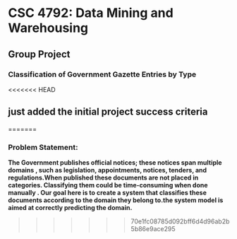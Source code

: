 # CSC 4792: Data Mining and Warehousing  
## Group Project  

### **Classification of Government Gazette Entries by Type**

<<<<<<< HEAD
## **just added the initial project success criteria**
=======
### Problem Statement:

**The Government publishes official notices; these notices span multiple domains , such as legislation, appointments, notices, tenders, and regulations.When published these documents are not placed in categories. Classifying them could be time-consuming when done manually . Our goal here is to create a system that classifies these documents according to the domain they belong to.the system model is aimed at correctly predicting the domain.**
>>>>>>> 70e1fc08785d092bff6d4d96ab2b5b86e9ace295
